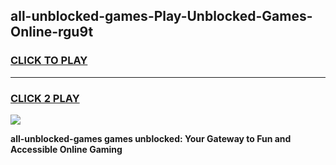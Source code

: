 
## all-unblocked-games-Play-Unblocked-Games-Online-rgu9t
<h3>
<a href="https://premium76.site?title=all-unblocked-games&ref=24A">CLICK TO PLAY</a></h3>
<hr>

<h3>
<a href="https://premium76.site?title=all-unblocked-games&ref=24A">CLICK 2 PLAY</a>
  
</h3>

<a href="https://premium76.site?title=all-unblocked-games&ref=24A"><img src="https://clearcache.store/games.png"></a>


**all-unblocked-games games unblocked: Your Gateway to Fun and Accessible Online Gaming**
